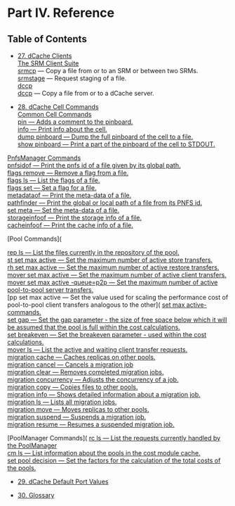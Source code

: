 Part IV. Reference
==================

Table of Contents
------------------

+ [27. dCache Clients]()  
[The SRM Client Suite](rf-clients-srm.md)  
[srmcp](rf-clients-srm.md#srmcp) — Copy a file from or to an SRM or between two SRMs.  
[srmstage](rf-clients-srm.md#srmstage) — Request staging of a file.  
[dccp](rf-clients-srm.md#dccp)  
[dccp](rf-clients-srm.md#dccp) — Copy a file from or to a dCache server.  

+ [28. dCache Cell Commands](reference.md#dcache-cell-commands)        
[Common Cell Commands](reference.md#common-cell-commands)        
[pin — Adds a comment to the pinboard.](reference.md#pin-adds-a-comment-to-the-pinboard)      
[info — Print info about the cell.](reference.md#info-print-info-about-the-cell)   
[dump pinboard — Dump the full pinboard of the cell to a file.](reference.md#dump-pinboard-dump-the-pinboard-of-the-cell-to-a-file)  
[show pinboard — Print a part of the pinboard of the cell to STDOUT.](reference.md#show-pinboard-print-a-part-of-the-pinboard-of-the-cell-to-stdout)  

[PnfsManager Commands](reference.md#pnfsmanager-commands)    
[pnfsidof — Print the pnfs id of a file given by its global path.]()   
[flags remove — Remove a flag from a file.]()   
[flags ls — List the flags of a file.]()   
[flags set — Set a flag for a file.]()   
[metadataof — Print the meta-data of a file.]()   
[pathfinder — Print the global or local path of a file from its PNFS id.]()   
[set meta — Set the meta-data of a file.]()   
[storageinfoof — Print the storage info of a file.]()   
[cacheinfoof — Print the cache info of a file.]()   

[Pool Commands](

[rep ls — List the files currently in the repository of the pool.]()   
[st set max active — Set the maximum number of active store transfers.]()   
[rh set max active — Set the maximum number of active restore transfers.]()   
[mover set max active — Set the maximum number of active client transfers.]()   
[mover set max active -queue=p2p — Set the maximum number of active pool-to-pool server transfers.]()   
[pp set max active — Set the value used for scaling the performance cost of pool-to-pool client transfers analogous to the other]( [set max active-commands.]()   
[set gap — Set the gap parameter - the size of free space below which it will be assumed that the pool is full within the cost calculations.]()   
[set breakeven — Set the breakeven parameter - used within the cost calculations.]()   
[mover ls — List the active and waiting client transfer requests.]()   
[migration cache — Caches replicas on other pools.]()   
[migration cancel — Cancels a migration job]()   
[migration clear — Removes completed migration jobs.]()   
[migration concurrency — Adjusts the concurrency of a job.]()   
[migration copy — Copies files to other pools.]()   
[migration info — Shows detailed information about a migration job.]()   
[migration ls — Lists all migration jobs.]()   
[migration move — Moves replicas to other pools.]()   
[migration suspend — Suspends a migration job.]()   
[migration resume — Resumes a suspended migration job.]()   

[PoolManager Commands](
[rc ls — List the requests currently handled by the PoolManager]()   
[cm ls — List information about the pools in the cost module cache.]()   
[set pool decision — Set the factors for the calculation of the total costs of the pools.]()   

+ [29. dCache Default Port Values](rf-ports.md)  

+ [30. Glossary](rf-glossary.md)  
